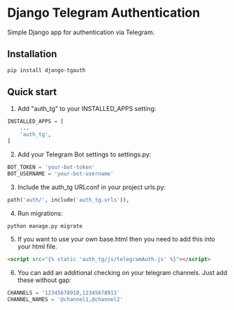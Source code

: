 # Django Telegram Authentication

Simple Django app for authentication via Telegram.

## Installation

```bash
pip install django-tgauth
````
## Quick start

1. Add "auth_tg" to your INSTALLED_APPS setting:
```python
INSTALLED_APPS = [
    ...
    'auth_tg',
]
```
2. Add your Telegram Bot settings to settings.py:
```python
BOT_TOKEN = 'your-bot-token'
BOT_USERNAME = 'your-bot-username'
```
3. Include the auth_tg URLconf in your project urls.py:
```python
path('auth/', include('auth_tg.urls')),
```
4. Run migrations:
```bash
python manage.py migrate
```
5. If you want to use your own base.html then you need to add this into your html file.
```html
<script src="{% static 'auth_tg/js/telegramAuth.js' %}"></script>
```
6. You can add an additional checking on your telegram channels. Just add these without gap:
```python
CHANNELS = '12345678910,12345678911'
CHANNEL_NAMES = '@channel1,@channel2'
```

